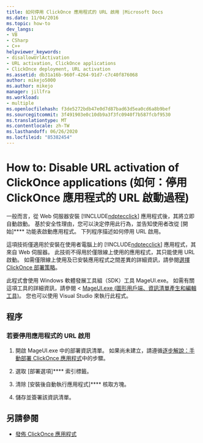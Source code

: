 ```yaml
---
title: 如何停用 ClickOnce 應用程式的 URL 啟用 |Microsoft Docs
ms.date: 11/04/2016
ms.topic: how-to
dev_langs:
- VB
- CSharp
- C++
helpviewer_keywords:
- disallowUrlActivation
- URL activation, ClickOnce applications
- ClickOnce deployment, URL activation
ms.assetid: db31a16b-960f-4264-91d7-c7c40f876068
author: mikejo5000
ms.author: mikejo
manager: jillfra
ms.workload:
- multiple
ms.openlocfilehash: f3de5272bdb47e0d7d87bad63d5ea0cd6a8b9bef
ms.sourcegitcommit: 3f491903e0c10db9a3f3fc0940f7b587fcbf9530
ms.translationtype: MT
ms.contentlocale: zh-TW
ms.lasthandoff: 06/26/2020
ms.locfileid: "85382454"
---
```

# <a name="how-to-disable-url-activation-of-clickonce-applications"></a>How to: Disable URL activation of ClickOnce applications (如何：停用 ClickOnce 應用程式的 URL 啟動過程)

一般而言，從 Web 伺服器安裝 [!INCLUDE[ndptecclick](../deployment/includes/ndptecclick_md.md)] 應用程式後，其將立即自動啟動。 基於安全性理由，您可以決定停用此行為，並告知使用者改從 [開始]**** 功能表啟動應用程式。 下列程序描述如何停用 URL 啟用。

這項技術僅適用於安裝在使用者電腦上的 [!INCLUDE[ndptecclick](../deployment/includes/ndptecclick_md.md)] 應用程式，其來自 Web 伺服器。 此技術不得用於僅限線上使用的應用程式，其只能使用 URL 啟動。 如需僅限線上使用及已安裝應用程式之間差異的詳細資訊，請參閱[選擇 ClickOnce 部署策略](../deployment/choosing-a-clickonce-deployment-strategy.md)。

此程式會使用 Windows 軟體發展工具組（SDK）工具 MageUI.exe。 如需有關這項工具的詳細資訊，請參閱 < [MageUI.exe (圖形用戶端、資訊清單產生和編輯工具)](/dotnet/framework/tools/mageui-exe-manifest-generation-and-editing-tool-graphical-client)。 您也可以使用 Visual Studio 來執行此程式。

## <a name="procedure"></a>程序

### <a name="to-disable-url-activation-for-your-application"></a>若要停用應用程式的 URL 啟用

1. 開啟 MageUI.exe 中的部署資訊清單。 如果尚未建立，請遵循[逐步解說：手動部署 ClickOnce 應用程式](../deployment/walkthrough-manually-deploying-a-clickonce-application.md)中的步驟。

2. 選取 [部署選項]**** 索引標籤。

3. 清除 [安裝後自動執行應用程式]**** 核取方塊。

4. 儲存並簽署該資訊清單。

## <a name="see-also"></a>另請參閱

- [發佈 ClickOnce 應用程式](../deployment/publishing-clickonce-applications.md)